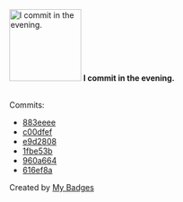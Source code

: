 <img src="https://my-badges.github.io/my-badges/evening-commits.png" alt="I commit in the evening." title="I commit in the evening." width="128">
<strong>I commit in the evening.</strong>
<br><br>

Commits:

- <a href="https://github.com/dwesh163/musics/commit/883eeee5aaeec4ddf9e46f85e54e6d3a2afc5c4b">883eeee</a>
- <a href="https://github.com/dwesh163/musics/commit/c00dfef9f812690542d99060c5a699966d575d29">c00dfef</a>
- <a href="https://github.com/dwesh163/musics/commit/e9d2808bb2b6853530da7cb906cd3a695baaa6a8">e9d2808</a>
- <a href="https://github.com/dwesh163/musics/commit/1fbe53b6755c35a0c7d284696cbc1df7bd91b1d8">1fbe53b</a>
- <a href="https://github.com/dwesh163/musics/commit/960a6643438f8748d1c93747cfb977cf1a8d61f7">960a664</a>
- <a href="https://github.com/dwesh163/musics/commit/616ef8ae338ac507b118039992fd4f43164caa50">616ef8a</a>


Created by <a href="https://github.com/my-badges/my-badges">My Badges</a>